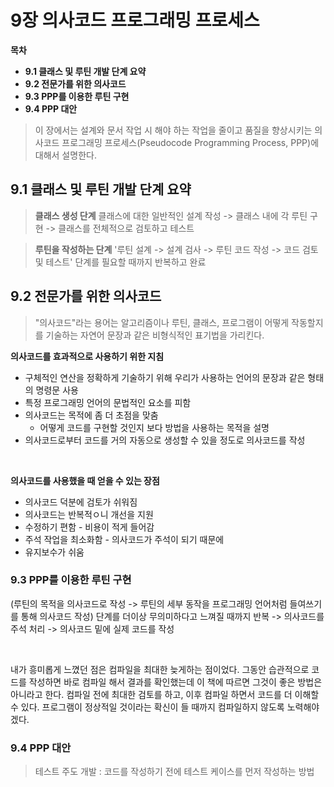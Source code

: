 # 9장 의사코드 프로그래밍 프로세스

**목차**

- **9.1 클래스 및 루틴 개발 단계 요약**
- **9.2 전문가를 위한 의사코드**
- **9.3 PPP를 이용한 루틴 구현**
- **9.4 PPP 대안**

> 이 장에서는 설계와 문서 작업 시 해야 하는 작업을 줄이고 품질을 향상시키는 의사코드 프로그래밍 프로세스(Pseudocode Programming Process, PPP)에 대해서 설명한다.

## 9.1 클래스 및 루틴 개발 단계 요약

> **클래스 생성 단계**
> 클래스에 대한 일반적인 설계 작성 -> 클래스 내에 각 루틴 구현 -> 클래스를 전체적으로 검토하고 테스트

> **루틴을 작성하는 단계**
> '루틴 설계 -> 설계 검사 -> 루틴 코드 작성 -> 코드 검토 및 테스트' 단계를 필요할 때까지 반복하고 완료

## 9.2 전문가를 위한 의사코드

> "의사코드"라는 용어는 알고리즘이나 루틴, 클래스, 프로그램이 어떻게 작동할지를 기술하는 자연어 문장과 같은 비형식적인 표기법을 가리킨다.

**의사코드를 효과적으로 사용하기 위한 지침**

- 구체적인 연산을 정확하게 기술하기 위해 우리가 사용하는 언어의 문장과 같은 형태의 명령문 사용
- 특정 프로그래밍 언어의 문법적인 요소를 피함
- 의사코드는 목적에 좀 더 초점을 맞춤
  - 어떻게 코드를 구현할 것인지 보다 방법을 사용하는 목적을 설명
- 의사코드로부터 코드를 거의 자동으로 생성할 수 있을 정도로 의사코드를 작성

<br>

**의사코드를 사용했을 때 얻을 수 있는 장점**

- 의사코드 덕분에 검토가 쉬워짐
- 의사코드는 반복적ㅇ니 개선을 지원
- 수정하기 편함 - 비용이 적게 들어감
- 주석 작업을 최소화함 - 의사코드가 주석이 되기 때문에
- 유지보수가 쉬움

### 9.3 PPP를 이용한 루틴 구현

(루틴의 목적을 의사코드로 작성 -> 루틴의 세부 동작을 프로그래밍 언어처럼 들여쓰기를 통해 의사코드 작성) 단계를 더이상 무의미하다고 느껴질 때까지 반복
-> 의사코드를 주석 처리 -> 의사코드 밑에 실제 코드를 작성

<br>

내가 흥미롭게 느꼈던 점은 컴파일을 최대한 늦게하는 점이었다. 그동안 습관적으로 코드를 작성하면 바로 컴파일 해서 결과를 확인했는데 이 책에 따르면 그것이 좋은 방법은 아니라고 한다. 컴파일 전에 최대한 검토를 하고, 이후 컴파일 하면서 코드를 더 이해할 수 있다. 프로그램이 정상적일 것이라는 확신이 들 때까지 컴파일하지 않도록 노력해야겠다.

### 9.4 PPP 대안

> 테스트 주도 개발 : 코드를 작성하기 전에 테스트 케이스를 먼저 작성하는 방법

